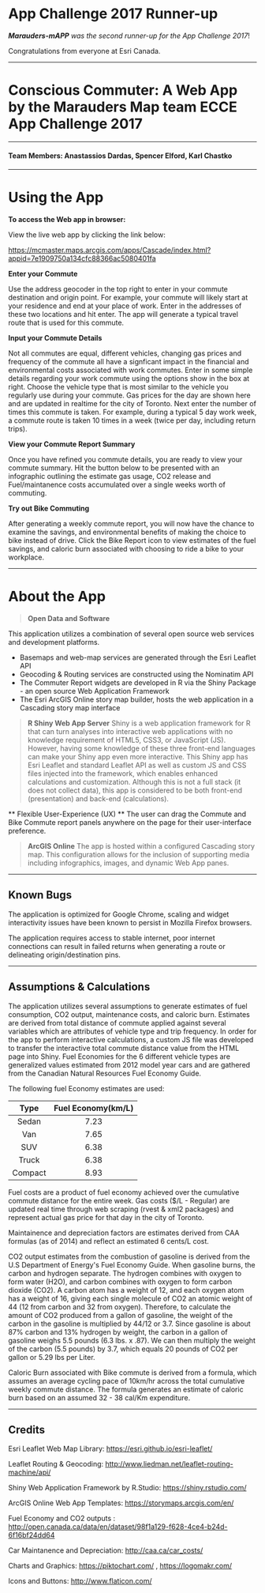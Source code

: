 # App Challenge 2017 Runner-up

***Marauders-mAPP*** *was the second runner-up for the App Challenge 2017*!

Congratulations from everyone at Esri Canada.

---

Conscious Commuter: A Web App by the Marauders Map team
ECCE App Challenge 2017
===================
-------------------------------
####  Team Members: Anastassios Dardas, Spencer Elford, Karl Chastko


------------------------------------
Using the App
======

**To access the Web app in browser:**

 View the live web app by clicking the link below:

https://mcmaster.maps.arcgis.com/apps/Cascade/index.html?appid=7e1909750a134cfc88366ac5080401fa


**Enter your Commute**

Use the address geocoder in the top right to enter in your commute destination and origin point. For example, your commute will likely start at your residence and end at your place of work. Enter in the addresses of these two locations and hit enter. The app will generate a typical travel route that is used for this commute.


**Input your Commute Details**

Not all commutes are equal, different vehicles, changing gas prices and frequency of the commute all have a signficant impact in the financial and environmental costs associated with work commutes. Enter in some simple details regarding your work commute using the options show in the box at right.
Choose the vehicle type that is most similar to the vehicle you regularly use during your commute. Gas prices for the day are shown here and are updated in realtime for the city of Toronto.
Next enter the number of times this commute is taken. For example, during a typical 5 day work week, a commute route is taken 10 times in a week (twice per day, including return trips).


**View your Commute Report Summary**

Once you have refined you commute details, you are ready to view your commute summary. Hit the button below to be presented with an infographic outlining the estimate gas usage, CO2 release and Fuel/maintanence costs accumulated over a single weeks worth of commuting.


**Try out Bike Commuting**

After generating a weekly commute report, you will now have the chance to examine the savings, and environmental benefits of making the choice to bike instead of drive. Click the Bike Report icon to view estimates of the fuel savings, and caloric burn associated with choosing to ride a bike to your workplace.


----------
About the App
======

> **Open Data and Software**

This application utilizes a combination of several open source web services and development platforms.
 * Basemaps and web-map services are generated through the Esri Leaflet API
 * Geocoding & Routing services are constructed using the Nominatim API
 * The Commuter Report widgets are developed in R via the Shiny Package - an open source Web Application Framework
 * The Esri ArcGIS Online story map builder, hosts the web application in a Cascading story map interface

> **R Shiny Web App Server**
Shiny is a web application framework for R that can turn analyses into interactive web applications with no knowledge requirement of HTML5, CSS3, or JavaScript (JS). However, having some knowledge of these three front-end languages can make your Shiny app even more interactive. This Shiny app has Esri Leaflet and standard Leaflet API as well as custom JS and CSS files injected into the framework, which enables enhanced calculations and customization. Although this is not a full stack (it does not collect data), this app is considered to be both front-end (presentation) and back-end (calculations).

** Flexible User-Experience (UX) **
The user can drag the Commute and Bike Commute report panels anywhere on the page for their user-interface preference.


> **ArcGIS Online**
The app is hosted within a configured Cascading story map. This configuration allows for the inclusion of supporting media including infographics, images, and dynamic Web App panes.

------
 Known Bugs
------
The application is optimized for Google Chrome, scaling and widget interactivity issues have been known to persist in Mozilla Firefox browsers.

The application requires access to stable internet, poor internet connections can result in failed returns when generating a route or delineating origin/destination pins.

------
 Assumptions & Calculations
-------------
The application utilizes several assumptions to generate estimates of fuel consumption, CO2 output, maintenance costs, and caloric burn.
Estimates are derived from total distance of commute applied against several variables which are attributes of vehicle type and trip frequency. In order for the app to perform interactive calculations, a custom JS file was developed to transfer the interactive total commute distance value from the HTML page into Shiny.
Fuel Economies for the 6 different vehicle types are generalized values estimated from 2012 model year cars and are gathered from the Canadian Natural Resources Fuel Economy Guide.

  The following fuel Economy estimates are used:

**Type**|**Fuel Economy(km/L)**
:-----:|:-----:
Sedan|7.23
Van|7.65
SUV|6.38
Truck|6.38
Compact|8.93

Fuel costs are a product of fuel economy achieved over the cumulative commute distance for the entire week. Gas costs ($/L - Regular) are updated real time through web scraping (rvest & xml2 packages) and represent actual gas price for that day in the city of Toronto.

Maintainence and depreciation factors are estimates derived from CAA formulas (as of 2014) and reflect an estimated 6 cents/L cost.

CO2 output estimates from the combustion of gasoline is derived from the U.S Department of Energy's Fuel Economy Guide.
When gasoline burns, the carbon and hydrogen separate. The hydrogen combines with oxygen to form water (H2O), and carbon combines with oxygen to form carbon dioxide (CO2).
A carbon atom has a weight of 12, and each oxygen atom has a weight of 16, giving each single molecule of CO2 an atomic weight of 44 (12 from carbon and 32 from oxygen).
Therefore, to calculate the amount of CO2 produced from a gallon of gasoline, the weight of the carbon in the gasoline is multiplied by 44/12 or 3.7.
Since gasoline is about 87% carbon and 13% hydrogen by weight, the carbon in a gallon of gasoline weighs 5.5 pounds (6.3 lbs. x .87).
We can then multiply the weight of the carbon (5.5 pounds) by 3.7, which equals 20 pounds of CO2 per gallon or 5.29 lbs per Liter.

Caloric Burn associated with Bike commute is derived from a formula, which assumes an average cycling pace of 10km/hr across the total cumulative weekly commute distance. The formula generates an estimate of caloric burn based on an assumed 32 - 38 cal/Km expenditure.


------

Credits
-------------
Esri Leaflet Web Map Library: https://esri.github.io/esri-leaflet/

Leaflet Routing & Geocoding: http://www.liedman.net/leaflet-routing-machine/api/

Shiny Web Application Framework by R.Studio: https://shiny.rstudio.com/

ArcGIS Online Web App Templates: https://storymaps.arcgis.com/en/

Fuel Economy and CO2 outputs : http://open.canada.ca/data/en/dataset/98f1a129-f628-4ce4-b24d-6f16bf24dd64

Car Maintanence and Depreciation: http://caa.ca/car_costs/

Charts and Graphics: https://piktochart.com/ , https://logomakr.com/

Icons and Buttons: http://www.flaticon.com/
